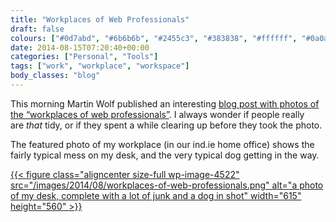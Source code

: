 ```yaml
---
title: "Workplaces of Web Professionals"
draft: false
colours: ["#0d7abd", "#6b6b6b", "#2455c3", "#383838", "#ffffff", "#0a0a0a", "#f0f5f7"]
date: 2014-08-15T07:20:40+00:00
categories: ["Personal", "Tools"]
tags: ["work", "workplace", "workspace"]
body_classes: "blog"
---
```


This morning Martin Wolf published an interesting [blog post with photos of the “workplaces of web professionals”](http://martinwolf.org/2014/08/14/workplaces-of-web-professionals-part-1/). I always wonder if people really are *that* tidy, or if they spent a while clearing up before they took the photo.

The featured photo of my workplace (in our ind.ie home office) shows the fairly typical mess on my desk, and the very typical dog getting in the way.

[{{< figure class="aligncenter size-full wp-image-4522" src="/images/2014/08/workplaces-of-web-professionals.png" alt="a photo of my desk, complete with a lot of junk and a dog in shot" width="615" height="560" >}}](http://martinwolf.org/2014/08/14/workplaces-of-web-professionals-part-1/)

	